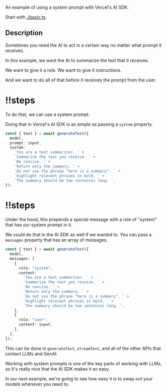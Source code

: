 An example of using a system prompt with Vercel's AI SDK.

Start with [./basic.ts](./basic.ts).

## Description

Sometimes you need the AI to act in a certain way no matter what prompt it receives.

In this example, we want the AI to summarize the text that it receives.

We want to give it a role. We want to give it instructions.

And we want to do all of that before it receives the prompt from the user.

<Scrollycoding>

# !!steps

To do that, we can use a system prompt.

Doing that in Vercel's AI SDK is as simple as passing a `system` property.

```ts ! example.ts
const { text } = await generateText({
  model,
  prompt: input,
  system:
    `You are a text summarizer. ` +
    `Summarize the text you receive. ` +
    `Be concise. ` +
    `Return only the summary. ` +
    `Do not use the phrase "here is a summary". ` +
    `Highlight relevant phrases in bold. ` +
    `The summary should be two sentences long. `,
});
```

# !!steps

Under the hood, this prepends a special message with a role of "system" that has our system prompt in it.

We could do that in the AI SDK as well if we wanted to. You can pass a `messages` property that has an array of messages.

```ts ! example.ts
const { text } = await generateText({
  model,
  messages: [
    {
      role: "system",
      content:
        `You are a text summarizer. ` +
        `Summarize the text you receive. ` +
        `Be concise. ` +
        `Return only the summary. ` +
        `Do not use the phrase "here is a summary". ` +
        `Highlight relevant phrases in bold. ` +
        `The summary should be two sentences long. `,
    },
    {
      role: "user",
      content: input,
    },
  ],
});
```

This can be done in `generateText`, `streamText`, and all of the other APIs that contact LLMs and GenAI.

</Scrollycoding>

Working with system prompts is one of the key parts of working with LLMs, so it's really nice that the AI SDK makes it so easy.

In our next example, we're going to see how easy it is to swap out your models whenever you need to.
